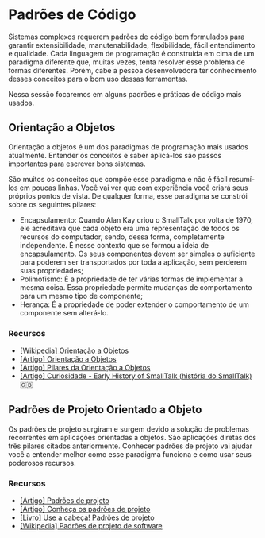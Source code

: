 # Padrões de Código

Sistemas complexos requerem padrões de código bem formulados para garantir
extensibilidade, manutenabilidade, flexibilidade, fácil entendimento e
qualidade. Cada linguagem de programação é construída em cima de um paradigma
diferente que, muitas vezes, tenta resolver esse problema de formas diferentes.
Porém, cabe a pessoa desenvolvedora ter conhecimento desses conceitos para o bom
uso dessas ferramentas.

Nessa sessão focaremos em alguns padrões e práticas de código mais usados.

<!-- toc -->

## Orientação a Objetos

Orientação a objetos é um dos paradigmas de programação mais usados atualmente.
Entender os conceitos e saber aplicá-los são passos importantes para escrever
bons sistemas.

São muitos os conceitos que compõe esse paradigma e não é fácil resumí-los
em poucas linhas. Você vai ver que com experiência você criará seus próprios
pontos de vista. De qualquer forma, esse paradigma se constrói sobre os
seguintes pilares:

* Encapsulamento: Quando Alan Kay criou o SmallTalk por volta de 1970,
  ele acreditava que cada objeto era uma representação de todos os recursos
  do computador, sendo, dessa forma, completamente independente. É nesse
  contexto que se formou a ideia de encapsulamento. Os seus componentes devem
  ser simples o suficiente para poderem ser transportados por toda a aplicação,
  sem perderem suas propriedades;
* Polimofismo: É a propriedade de ter várias formas de implementar a mesma
  coisa.
  Essa propriedade permite mudanças de comportamento para um mesmo
  tipo de componente;
* Herança: É a propriedade de poder extender o comportamento de um componente
  sem alterá-lo.

### Recursos

* [[Wikipedia] Orientação a Objetos](https://pt.wikipedia.org/wiki/Orienta%C3%A7%C3%A3o_a_objetos)
* [[Artigo] Orientação a Objetos](http://www.training.com.br/lpmaia/pub_prog_oo.htm)
* [[Artigo] Pilares da Orientação a Objetos](https://renatomotzko.wordpress.com/2011/08/29/pilares-da-orientao-a-objetos/)
* [[Artigo] Curiosidade - Early History of SmallTalk (história do SmallTalk)](http://worrydream.com/EarlyHistoryOfSmalltalk/)
  :uk:

## Padrões de Projeto Orientado a Objeto

Os padrões de projeto surgiram e surgem devido a solução de problemas
recorrentes em aplicações orientadas a objetos. São aplicações diretas
dos três pilares citados anteriormente. Conhecer padrões de projeto vai
ajudar você a entender melhor como esse paradigma funciona e como usar
seus poderosos recursos.

### Recursos

* [[Artigo] Padrões de projeto](https://brizeno.wordpress.com/padroes/)
* [[Artigo] Conheça os padrões de projeto](http://www.devmedia.com.br/conheca-os-padroes-de-projeto/957)
* [[Livro] Use a cabeça! Padrões de projeto](https://www.amazon.com.br/Cabe%C3%A7a-Padr%C3%B5es-Projetos-Eric-Freeman/dp/8576081741)
* [[Wikipedia] Padrões de projeto de software](https://pt.wikipedia.org/wiki/Padr%C3%A3o_de_projeto_de_software)
